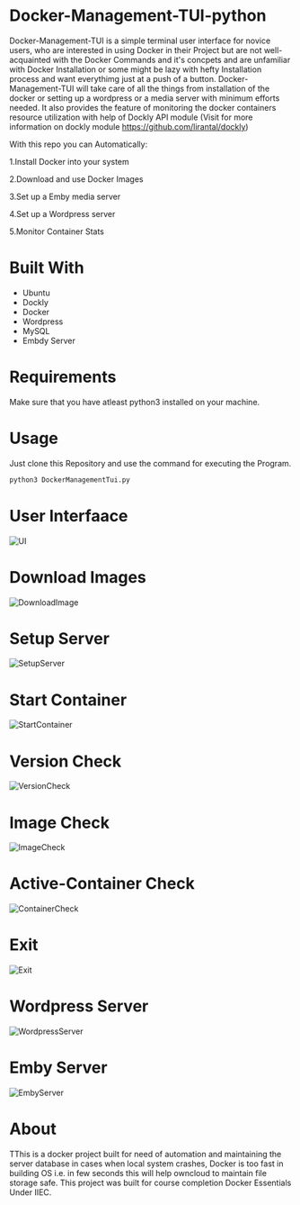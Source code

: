 # Docker-Management-TUI-python
Docker-Management-TUI is a simple terminal user interface for novice users, who are interested in using Docker in their Project but are not well-acquainted with the Docker Commands and it's concpets and are unfamiliar with Docker Installation or some might be lazy with hefty Installation process and want everythimg just at a push of a button. Docker-Management-TUI will take care of all the things from installation of the docker or setting up a wordpress or a media server with minimum efforts needed. It also provides the feature of monitoring the docker containers resource utilization with help of Dockly API module (Visit for more information on dockly module https://github.com/lirantal/dockly)

With this repo you can Automatically:

1.Install Docker into your system

2.Download and use Docker Images

3.Set up a Emby media server

4.Set up a Wordpress server

5.Monitor Container Stats

# Built With
- Ubuntu
- Dockly
- Docker
- Wordpress
- MySQL
- Embdy Server

# Requirements
Make sure that you have atleast python3 installed on your machine.

# Usage

Just clone this Repository and use the command for executing the Program.
``` python
python3 DockerManagementTui.py
```
# User Interfaace
![UI](Images/UI.png)

# Download Images
![DownloadImage](Images/DownloadImages.png)

# Setup Server
![SetupServer](Images/SetupServer.png)

# Start Container
![StartContainer](Images/StartContainer.png)

# Version Check
![VersionCheck](Images/DockVersion.png)

# Image Check 
![ImageCheck](Images/CheckImages.png)

# Active-Container Check
![ContainerCheck](Images/ActuveContainers.png)

# Exit
![Exit](Images/Exit.png)

# Wordpress Server
![WordpressServer](Images/wordpress.png)

# Emby Server
![EmbyServer](Images/EmbyServer.png)

# About

TThis is a docker project built for need of automation and maintaining the server database in cases when local system crashes, Docker is too fast in building OS i.e. in few seconds this will help owncloud to maintain file storage safe. This project was built for course completion Docker Essentials Under IIEC.
